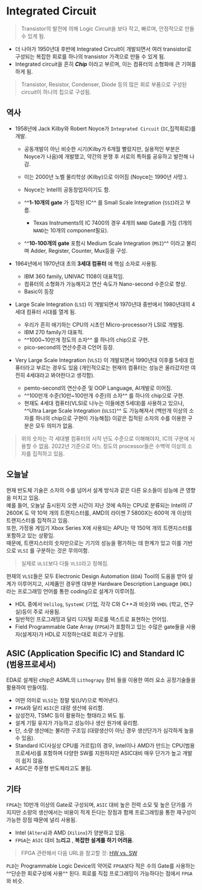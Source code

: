 # Integrated Circuit

> Transistor의 발전에 의해 Logic Circuit을 보다 작고, 빠르며, 안정적으로 만들 수 있게 됨.

* 더 나아가 1950년대 후반에 Integrated Circuit이 개발되면서 여러 transistor로 구성되는 복잡한 회로를 하나의 transistor 가격으로 만들 수 있게 됨.
* Integrated circuit을 흔히 ***Chip*** 이라고 부르며, 이는 컴퓨터의 소형화에 큰 기여를 하게 됨.

> Transistor, Resistor, Condenser, Diode 등의 많은 회로 부품으로 구성된 circuit이 하나의 칩으로 구성됨.

## 역사

- 1958년에 Jack Kilby와 Robert Noyce가 `Integrated Circuit` (`IC`,집적회로)를 개발.

    * 공동개발이 아닌 비슷한 시기(Kilby가 6개월 빨랐지만, 실용적인 부분은 Noyce가 나음)에 개발했고, 약간의 분쟁 후 서로의 특허를 공유하고 발전해 나감.
    * 이는 2000년 노벨 물리학상 (Kilby)으로 이어짐 (Noyce는 1990년 사망.).
    * Noyce는 Intel의 공동창업자이기도 함.
    * ^^**1-10개의 gate** 가 집적된 IC^^ 를 Small Scale Integration (`SSI`)라고 부름.
        * Texas Instruments의 IC 7400의 경우 4개의 `NAND` Gate를 가짐 (1개의 `NAND`는 10개의 component필요).

    * ^^**10-100개의 gate** 포함시 Medium Scale Integration (`MSI`)^^ 이라고 불리며 Adder, Register, Counter, Mux등을 구성.

- 1964년에서 1970년대 초의 **3세대 컴퓨터** 에 핵심 소자로 사용됨.

    * IBM 360 family, UNIVAC 1108이 대표적임.
    * 컴퓨터의 소형화가 가능해지고 연산 속도가 Nano-second 수준으로 향상.
    * Basic이 등장

- Large Scale Integration (`LSI`) 이 개발되면서 1970년대 중반에서 1980년대의 4세대 컴퓨터 시대를 열게 됨.

    * 우리가 흔히 애기하는 CPU의 시초인 Micro-processor가 LSI로 개발됨.
    * IBM 270 family가 대표적.
    * ^^1000~10만개 정도의 소자^^ 를 하나의 chip으로 구현.
    * pico-second의 연산수준과 C언어 등장.

- Very Large Scale Integration (`VLSI`) 이 개발되면서 1990년대 이후를 5세대 컴퓨터라고 부르는 경우도 있음 (개인적으로는 현재의 컴퓨터는 성능은 올라갔지만 여전히 4세대라고 봐야한다고 생각함).

    * pemto-second의 연산수준 및 OOP Language, AI개발로 이어짐.
    * ^^100만개 수준(10만~100만개 수준)의 소자^^ 를 하나의 chip으로 구현.
    * 현재도 4세대 컴퓨터(VLSI로 나누는 이들에겐 5세대)를 사용하고 있으나, ^^Ultra Large Scale Integration (`ULSI`)^^ 도 가능해져서 (백만개 이상의 소자를 하나의 chip으로 구현이 가능해짐) 이같은 집적된 소자의 수를 이용한 구분은 모두 의미가 없음.
  
> 위의 숫자는 각 세대별 컴퓨터의 시작 년도 수준으로 이해해야지, IC의 구분에 사용할 수 없음. 2022년 기준으로 어느 정도의 processor들은 수백억 이상의 소자를 집적하고 있음.

## 오늘날

현재 반도체 기술은 소자의 수를 넘어서 설계 방식과 같은 다른 요소들이 성능에 큰 영향을 미치고 있음.  
예를 들어, 오늘날 출시된지 오랜 시간이 지난 것에 속하는 CPU로 분류되는 Intel의 i7 2600K 도 약 10억 개의 트랜지스터를, AMD의 라이젠 7 5800X는 600억 개 이상의 트랜지스터를 집적하고 있음.  
또한, 가정용 게임기 Xbox Series X에 사용되는 APU는 약 150억 개의 트랜지스터를 포함하고 있는 상황임.  
때문에, 트랜지스터의 숫자만으로는 기기의 성능을 평가하는 데 한계가 있고 이를 기반으로 `VLSI` 를 구분하는 것은 무의미함.

> 실제로 `ULSI`보다 다들 `VLSI`라고 칭해짐.

현재의 `VLSI`들은 모두 Electronic Design Automation (`EDA`) Tool의 도움을 받아 설계가 이루어지고, 시제품인 경우엔 대부분 Hardware Description Language (`HDL`)라는 프로그래밍 언어를 통한 coding으로 설계가 이루어짐. 

* HDL 중에서 `Velilog`, `SystemC` (기업, 각각 C와 C++과 비슷)와 `VHDL` (학교, 연구실)등이 주로 사용됨.
* 일반적인 프로그래밍과 달리 디지털 회로를 텍스트로 표현하는 언어임.
* Field Programmable Gate Array (`FPGA`)가 포함하고 있는 수많은 gate들을 사용자(설계자)가 HDL로 지정하는대로 회로가 구성됨.

## ASIC (Application Specific IC) and Standard IC (범용프로세서)

EDA로 설계된 chip은 ASML의 `Lithograpy` 장비 들을 이용한 여러 요소 공정기술들을 활용하여 만들어짐. 

* 어떤 의미로 `VLSI`는 정말 빛(UV)으로 찍어낸다.
* `FPGA`와 달리 `ASIC`은 대량 생산에 유리함.
* 삼성전자, TSMC 등이 활용하는 형태라고 봐도 됨.
* 설계 기밀 유지가 가능하고 성능이나 생산 원가에 유리함.
* 단, 소량 생산에는 불리한 구조임 (대량생산이 아닌 경우 생산단가가 심각하게 높을 수 있음).
* Standard IC(사실상 CPU를 가르킴)의 경우, Intel이나 AMD가 만드는 CPU(범용프로세서)를 포함하며 다양한 SW를 지원하지만 ASIC대비 매우 단가가 높고 개발이 쉽지 않음.
* ASIC은 주문형 반도체라고도 불림.

## 기타

`FPGA`는 10만개 이상의 Gate로 구성되며, `ASIC` 대비 높은 전력 소모 및 높은 단가를 가지지만 소량의 생산에서는 비용이 적게 든다는 장점과 함께 프로그래밍을 통한 재구성이 가능한 장점 때문에 널리 사용됨. 

* Intel (`Altera`)과 AMD (`Xilinx`)가 양분하고 있음.
* `FPGA`는 `ASIC` 대비 **느리고** , **복잡한 설계를 하기 어려움**.

> FPGA 관련해서 다음 URL을 참고할 것: [HW vs. SW](../ch03_seq/ce03_05_hw_and_sw.md)

`PLD`는 Programmable Logic Device의 약어로 `FPGA`보다 적은 수의 Gate를 사용하는 ^^단순한 회로구성에 사용^^ 된다. 회로를 직접 프로그래밍이 가능하다는 점에서 `FPGA`와 비슷.

